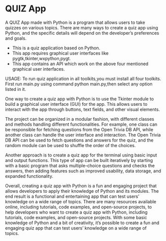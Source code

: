 QUIZ App
================

A QUIZ App made with Python is a program that allows users to take quizzes on various topics. There are many ways to create a quiz app using Python, and the specific details will depend on the developer’s preferences and goals.

- This is a quiz application based on Python. 
- This app requires graphical user interfaces like pygtk,tkinter,wxpython,pygt.
- This app contains an API which work on the above four mentioned graphical user interfaces.

USAGE:
To run quiz application in all toolkits,you must install all four toolkits. First run main.py using command python main.py,then select any option listed in it.

One way to create a quiz app with Python is to use the Tkinter module to build a graphical user interface (GUI) for the app. This allows users to interact with the app through buttons, text fields, and other visual elements. 

The project can be organized in a modular fashion, with different classes and methods handling different functionalities. For example, one class can be responsible for fetching questions from the Open Trivia DB API, while another class can handle the user interface and interaction. The Open Trivia DB API can be used to fetch questions and answers for the quiz, and the random module can be used to shuffle the order of the choices.

Another approach is to create a quiz app for the terminal using basic input and output functions. This type of app can be built iteratively by starting with a basic program that asks multiple-choice questions and checks the answers, then adding features such as improved usability, data storage, and expanded functionality.

Overall, creating a quiz app with Python is a fun and engaging project that allows developers to apply their knowledge of Python and its modules. The end result is a functional and entertaining app that can test users’ knowledge on a wide range of topics. There are many resources available online, including tutorials, code examples, and open-source projects, to help developers who want to create a quiz app with Python, including tutorials, code examples, and open-source projects. With some basic knowledge of Python and a bit of creativity, it’s possible to create a fun and engaging quiz app that can test users’ knowledge on a wide range of topics.

